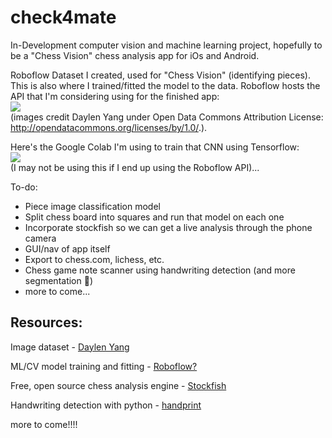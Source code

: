 # check4mate
In-Development computer vision and machine learning project, hopefully to be a "Chess Vision" chess analysis app for iOs and Android.

Roboflow Dataset I created, used for "Chess Vision" (identifying pieces). This is also where I trained/fitted the model to the data. Roboflow hosts the API that I'm considering using for the finished app: <br>
<a href="https://universe.roboflow.com/luca-dalcanto-lrlwg/chess-piece-detector-y2t9p"> <img src="https://app.roboflow.com/images/download-dataset-badge.svg"></img> </a> <br>
(images credit Daylen Yang under Open Data Commons Attribution License: http://opendatacommons.org/licenses/by/1.0/.).

Here's the Google Colab I'm using to train that CNN using Tensorflow: <br>
<a href="https://colab.research.google.com/github/Luca-Skyline/check4mate/blob/main/Chess_Piece_Detector.ipynb"> <img src="https://colab.research.google.com/assets/colab-badge.svg"> </a> <br>
(I may not be using this if I end up using the Roboflow API)...

To-do:
- Piece image classification model
- Split chess board into squares and run that model on each one
- Incorporate stockfish so we can get a live analysis through the phone camera
- GUI/nav of app itself
- Export to chess.com, lichess, etc.
- Chess game note scanner using handwriting detection (and more segmentation 🫠)
- more to come...

## Resources:
Image dataset - [Daylen Yang](https://github.com/daylen/chess-id)

ML/CV model training and fitting - [Roboflow?](https://universe.roboflow.com/luca-dalcanto-lrlwg/chess-piece-detector-sv3nm)

Free, open source chess analysis engine - [Stockfish](https://github.com/official-stockfish/Stockfish)

Handwriting detection with python - [handprint](https://pypi.org/project/handprint/)

more to come!!!!
